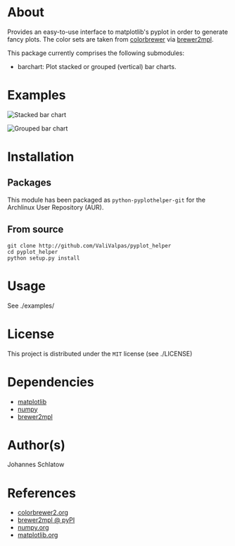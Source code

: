 # About

Provides an easy-to-use interface to matplotlib's pyplot in order to generate fancy plots.
The color sets are taken from [colorbrewer][1] via [brewer2mpl][2].

This package currently comprises the following submodules: 

  * barchart: Plot stacked or grouped (vertical) bar charts. 

# Examples

![Stacked bar chart](https://github.com/ValiValpas/pyplot-helper/raw/master/examples/barchart-stacked.png "Stacked bar chart")

![Grouped bar chart](https://github.com/ValiValpas/pyplot-helper/raw/master/examples/barchart-grouped.png "Grouped bar chart")

# Installation

## Packages

This module has been packaged as `python-pyplothelper-git` for the Archlinux User Repository (AUR).

## From source

```
git clone http://github.com/ValiValpas/pyplot_helper
cd pyplot_helper
python setup.py install
```

# Usage

See ./examples/

# License

This project is distributed under the `MIT` license (see ./LICENSE)

# Dependencies

  * [matplotlib][4]
  * [numpy][3]
  * [brewer2mpl][2]

# Author(s)

Johannes Schlatow

# References

  * [colorbrewer2.org][1]
  * [brewer2mpl @ pyPI][2]
  * [numpy.org][3]
  * [matplotlib.org][4]

[1]: http://colorbrewer2.org/
[2]: https://pypi.python.org/pypi/brewer2mpl
[3]: http://www.numpy.org/
[4]: http://matplotlib.org/

